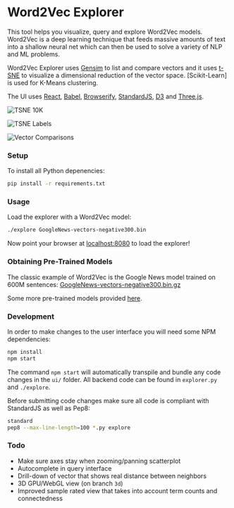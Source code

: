 
# Word2Vec Explorer

This tool helps you visualize, query and explore Word2Vec models. Word2Vec is a deep learning technique that feeds massive amounts of text into a shallow neural net which can then be used to solve a variety of NLP and ML problems.

Word2Vec Explorer uses [Gensim](https://github.com/piskvorky/gensim) to list and compare vectors and it uses [t-SNE](https://github.com/danielfrg/tsne) to visualize a dimensional reduction of the vector space. [Scikit-Learn] is used for K-Means clustering.

The UI uses [React](https://facebook.github.io/react/), [Babel](https://babeljs.io/), [Browserify](http://browserify.org/), [StandardJS](http://standardjs.com/), [D3](http://d3js.org) and [Three.js](http://threejs.org).

![TSNE 10K](https://raw.githubusercontent.com/dominiek/word2vec-explorer/master/public/screenshots/tsne-10k.png?token=AABIgK4MtRPmjZz5pWmdlLwlZtC8-hBqks5W6aenwA%3D%3D)

![TSNE Labels](https://raw.githubusercontent.com/dominiek/word2vec-explorer/master/public/screenshots/tsne-labels.png?token=AABIgEjLDw4w_O1CWfaLvQwSoroJUHhDks5W6ahRwA%3D%3D)

![Vector Comparisons](https://raw.githubusercontent.com/dominiek/word2vec-explorer/master/public/screenshots/vector-comparison.png?token=AABIgEz7KfbtSuys4yjTW9Un3QoQ4BJLks5W6ahrwA%3D%3D)

### Setup

To install all Python depenencies:

```bash
pip install -r requirements.txt
```

### Usage

Load the explorer with a Word2Vec model:

```bash
./explore GoogleNews-vectors-negative300.bin
```

Now point your browser at [localhost:8080](http://localhost:8080/) to load the explorer!

### Obtaining Pre-Trained Models

The classic example of Word2Vec is the Google News model trained on 600M sentences: [GoogleNews-vectors-negative300.bin.gz](https://drive.google.com/file/d/0B7XkCwpI5KDYNlNUTTlSS21pQmM/edit?usp=sharing)

Some more pre-trained models provided [here](https://github.com/3Top/word2vec-api#where-to-get-a-pretrained-models).


### Development

In order to make changes to the user interface you will need some NPM dependencies:

```bash
npm install
npm start
```

The command `npm start` will automatically transpile and bundle any code changes in the `ui/` folder. All backend code can be found in `explorer.py` and `./explore`.

Before submitting code changes make sure all code is compliant with StandardJS as well as Pep8:

```bash
standard
pep8 --max-line-length=100 *.py explore
```

### Todo

- Make sure axes stay when zooming/panning scatterplot
- Autocomplete in query interface
- Drill-down of vector that shows real distance between neighbors
- 3D GPU/WebGL view (on branch `3d`)
- Improved sample rated view that takes into account term counts and connectedness

